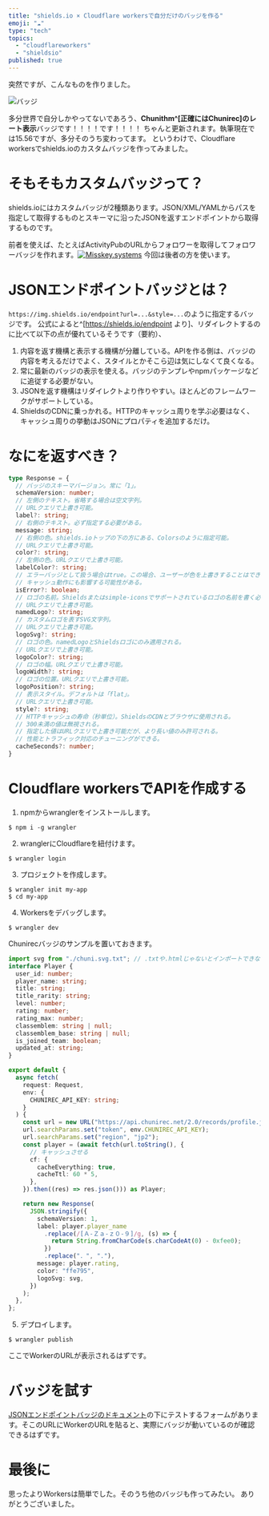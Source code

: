 ```yaml
---
title: "shields.io × Cloudflare workersで自分だけのバッジを作る"
emoji: "☁️"
type: "tech"
topics:
  - "cloudflareworkers"
  - "shieldsio"
published: true
---
```


突然ですが、こんなものを作りました。

![バッジ](https://img.shields.io/endpoint?url=https%3A%2F%2Fchunirec.sevenc7c.workers.dev)

多分世界で自分しかやってないであろう、**Chunithm^[正確にはChunirec]のレート表示**バッジです！！！！です！！！！
ちゃんと更新されます。執筆現在では15.56ですが、多分そのうち変わってます。
というわけで、Cloudflare workersでshields.ioのカスタムバッジを作ってみました。

# そもそもカスタムバッジって？

shields.ioにはカスタムバッジが2種類あります。JSON/XML/YAMLからパスを指定して取得するものとスキーマに沿ったJSONを返すエンドポイントから取得するものです。

前者を使えば、たとえばActivityPubのURLからフォロワーを取得してフォロワーバッジを作れます。[![Misskey.systems](https://img.shields.io/badge/dynamic/json?color=8ab942&label=%F0%9D%97%A0%F0%9D%97%B6%20@sevenc_nanashi@misskey.systems&query=%24.totalItems&url=https%3A%2F%2Fmisskey.systems%2Fusers%2F9c8fgzgryd%2Ffollowers)](https://misskey.systems/@sevenc_nanashi)
今回は後者の方を使います。

# JSONエンドポイントバッジとは？
 
`https://img.shields.io/endpoint?url=...&style=...`のように指定するバッジです。
公式によると^[https://shields.io/endpoint より]、リダイレクトするのに比べて以下の点が優れているそうです（要約）、
1. 内容を返す機構と表示する機構が分離している。APIを作る側は、バッジの内容を考えるだけでよく、スタイルとかそこら辺は気にしなくて良くなる。
2. 常に最新のバッジの表示を使える。バッジのテンプレやnpmパッケージなどに追従する必要がない。
3. JSONを返す機構はリダイレクトより作りやすい。ほとんどのフレームワークがサポートしている。
4. ShieldsのCDNに乗っかれる。HTTPのキャッシュ周りを学ぶ必要はなく、キャッシュ周りの挙動はJSONにプロパティを追加するだけ。

# なにを返すべき？

```ts
type Response = {
  // バッジのスキーマバージョン。常に「1」。
  schemaVersion: number;
  // 左側のテキスト。省略する場合は空文字列。
  // URLクエリで上書き可能。
  label?: string;
  // 右側のテキスト。必ず指定する必要がある。
  message: string;
  // 右側の色。shields.ioトップの下の方にある、Colorsのように指定可能。
  // URLクエリで上書き可能。
  color?: string;
  // 左側の色。URLクエリで上書き可能。
  labelColor?: string;
  // エラーバッジとして扱う場合はtrue。この場合、ユーザーが色を上書きすることはできない。
  // キャッシュ動作にも影響する可能性がある。
  isError?: boolean;
  // ロゴの名前。Shieldsまたはsimple-iconsでサポートされているロゴの名前を書く必要がある。
  // URLクエリで上書き可能。
  namedLogo?: string;
  // カスタムロゴを表すSVG文字列。
  // URLクエリで上書き可能。
  logoSvg?: string;
  // ロゴの色。namedLogoとShieldsロゴにのみ適用される。
  // URLクエリで上書き可能。
  logoColor?: string;
  // ロゴの幅。URLクエリで上書き可能。
  logoWidth?: string;
  // ロゴの位置。URLクエリで上書き可能。
  logoPosition?: string;
  // 表示スタイル。デフォルトは「flat」。
  // URLクエリで上書き可能。
  style?: string;
  // HTTPキャッシュの寿命（秒単位）。ShieldsのCDNとブラウザに使用される。
  // 300未満の値は無視される。
  // 指定した値はURLクエリで上書き可能だが、より長い値のみ許可される。
  // 性能とトラフィック対応のチューニングができる。
  cacheSeconds?: number;
}

```

# Cloudflare workersでAPIを作成する

1. npmからwranglerをインストールします。
```
$ npm i -g wrangler
```

2. wranglerにCloudflareを紐付けます。
```
$ wrangler login
```

3. プロジェクトを作成します。
```
$ wrangler init my-app
$ cd my-app
```

4. Workersをデバッグします。

```
$ wrangler dev
```

Chunirecバッジのサンプルを置いておきます。
```ts
import svg from "./chuni.svg.txt"; // .txtや.htmlじゃないとインポートできないので注意
interface Player {
  user_id: number;
  player_name: string;
  title: string;
  title_rarity: string;
  level: number;
  rating: number;
  rating_max: number;
  classemblem: string | null;
  classemblem_base: string | null;
  is_joined_team: boolean;
  updated_at: string;
}

export default {
  async fetch(
    request: Request,
    env: {
      CHUNIREC_API_KEY: string;
    }
  ) {
    const url = new URL("https://api.chunirec.net/2.0/records/profile.json");
    url.searchParams.set("token", env.CHUNIREC_API_KEY);
    url.searchParams.set("region", "jp2");
    const player = (await fetch(url.toString(), {
      // キャッシュさせる
      cf: {
        cacheEverything: true,
        cacheTtl: 60 * 5,
      },
    }).then((res) => res.json())) as Player;

    return new Response(
      JSON.stringify({
        schemaVersion: 1,
        label: player.player_name
          .replace(/[Ａ-Ｚａ-ｚ０-９]/g, (s) => {
            return String.fromCharCode(s.charCodeAt(0) - 0xfee0);
          })
          .replace("．", "."),
        message: player.rating,
        color: "ffe795",
        logoSvg: svg,
      })
    );
  },
};
```

5. デプロイします。

```
$ wrangler publish
```

ここでWorkerのURLが表示されるはずです。

# バッジを試す

[JSONエンドポイントバッジのドキュメント](https://shields.io/endpoint)の下にテストするフォームがあります。そこのURLにWorkerのURLを貼ると、実際にバッジが動いているのが確認できるはずです。

# 最後に

思ったよりWorkersは簡単でした。そのうち他のバッジも作ってみたい。
ありがとうございました。
